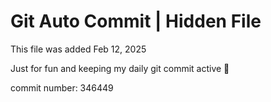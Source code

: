 # Git Auto Commit | Hidden File

This file was added Feb 12, 2025

Just for fun and keeping my daily git commit active 🤪

commit number: 346449
